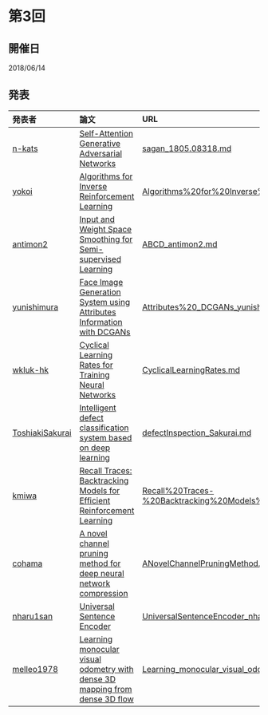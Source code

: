 第3回
======

## 開催日

2018/06/14

## 発表

|発表者|論文|URL|
|:-----|:-------|:--|
|[n-kats](https://github.com/n-kats)|[Self-Attention Generative Adversarial Networks](https://arxiv.org/abs/1805.08318)|[sagan_1805.08318.md](sagan_1805.08318.md)|
|[yokoi](https://github.com/shuuichi)|[Algorithms for Inverse Reinforcement Learning](http://www.andrewng.org/portfolio/algorithms-for-inverse-reinforcement-learning/)|[Algorithms%20for%20Inverse%20Reinforcement%20Learning.md](Algorithms%20for%20Inverse%20Reinforcement%20Learning.md)|
|[antimon2](https://github.com/antimon2)|[Input and Weight Space Smoothing for Semi-supervised Learning](https://arxiv.org/abs/1805.09302)|[ABCD_antimon2.md](ABCD_antimon2.md)|
|[yunishimura](https://github.com/yunishimura0716)|[Face Image Generation System using Attributes Information with DCGANs](https://www.jstage.jst.go.jp/article/jjske/advpub/0/advpub_TJSKE-D-17-00085/_pdf/-char/ja)|[Attributes%20\_DCGANs_yunishimura.md](Attributes%20_DCGANs_yunishimura.md)|
|[wkluk-hk](https://github.com/wkluk-hk)|[Cyclical Learning Rates for Training Neural Networks](https://arxiv.org/abs/1506.01186)|[CyclicalLearningRates.md](CyclicalLearningRates.md)|
|[ToshiakiSakurai](https://github.com/sak301537)|[Intelligent defect classification system based on deep learning](http://journals.sagepub.com/doi/pdf/10.1177/1687814018766682)|[defectInspection_Sakurai.md](defectInspection_Sakurai.md)|
|[kmiwa](https://github.com/Hiro30)|[Recall Traces: Backtracking Models for Efficient Reinforcement Learning](https://arxiv.org/abs/1804.00379)|[Recall%20Traces-%20Backtracking%20Models%20for%20Efficient%20Reinforcement%20Learning.md](Recall%20Traces-%20Backtracking%20Models%20for%20Efficient%20Reinforcement%20Learning.md)|
|[cohama](https://github.com/cohama)|[A novel channel pruning method for deep neural network compression](https://arxiv.org/abs/1805.11394)|[ANovelChannelPruningMethod.md](ANovelChannelPruningMethod.md)|
|[nharu1san](https://github.com/nharu1san)|[Universal Sentence Encoder](https://arxiv.org/abs/1803.11175)|[UniversalSentenceEncoder_nharu1san.md](UniversalSentenceEncoder_nharu1san.md)|
|[melleo1978](https://github.com/melleo1978)|[Learning monocular visual odometry with dense 3D mapping from dense 3D flow](https://arxiv.org/abs/1803.02286)|[Learning_monocular_visual_odometry_with_dense_3D_mapping_from_dense_3D_flow.md](Learning_monocular_visual_odometry_with_dense_3D_mapping_from_dense_3D_flow.md)|
